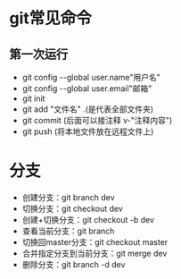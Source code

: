   # git常见命令
  ##  第一次运行
  * git config --global user.name"用户名"
  * git config --global user.email"邮箱"
  *  git init
  *  git add "文件名" .(是代表全部文件夹)
  *  git commit (后面可以接注释 v-"注释内容")
  *  git push (将本地文件放在远程文件上)

# 分支
+ 创建分支：git branch dev
+ 切换分支：git checkout dev
+ 创建+切换分支：git checkout -b dev
+ 查看当前分支：git branch
+ 切换回master分支：git checkout master
+ 合并指定分支到当前分支：git merge dev
+ 删除分支：git branch -d dev
